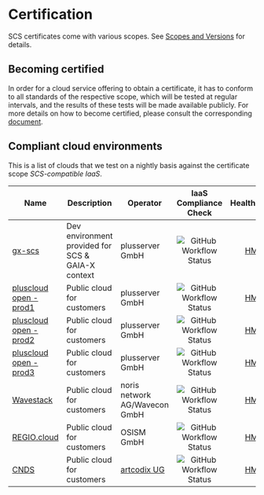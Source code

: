 # Certification

SCS certificates come with various scopes. See [Scopes and Versions](scopes-versions.md) for details.

## Becoming certified

In order for a cloud service offering to obtain a certificate, it has to conform to all standards of the respective scope, which will be tested at regular intervals, and the results of these tests will be made available publicly. For more details on how to become certified, please consult the corresponding [document](/standards/scs-0004-v1-achieving-certification).

## Compliant cloud environments

This is a list of clouds that we test on a nightly basis against the certificate scope _SCS-compatible IaaS_.

| Name                                                                                                           | Description                                       | Operator                      |                                                                 IaaS Compliance Check                                                                 |                                                        HealthMon                                                         |
| -------------------------------------------------------------------------------------------------------------- | ------------------------------------------------- | ----------------------------- | :---------------------------------------------------------------------------------------------------------------------------------------------------: | :----------------------------------------------------------------------------------------------------------------------: |
| [gx-scs](https://github.com/SovereignCloudStack/docs/blob/main/community/cloud-resources/plusserver-gx-scs.md) | Dev environment provided for SCS & GAIA-X context | plusserver GmbH               | ![GitHub Workflow Status](https://img.shields.io/github/actions/workflow/status/SovereignCloudStack/standards/check-gx-scs-v1.yml?label=compliant)          | [HM](https://health.gx-scs.sovereignit.cloud:3000/)                                        |
| [pluscloud open - prod1](https://www.plusserver.com/en/products/pluscloud-open)                                | Public cloud for customers                        | plusserver GmbH               | ![GitHub Workflow Status](https://img.shields.io/github/actions/workflow/status/SovereignCloudStack/standards/check-pco-prod1-v1.yml?label=compliant)       | [HM](https://health.prod1.plusserver.sovereignit.cloud:3000)                               |
| [pluscloud open - prod2](https://www.plusserver.com/en/products/pluscloud-open)                                | Public cloud for customers                        | plusserver GmbH               | ![GitHub Workflow Status](https://img.shields.io/github/actions/workflow/status/SovereignCloudStack/standards/check-pco-prod2-v1.yml?label=compliant)       | [HM](https://health.prod1.plusserver.sovereignit.cloud:3000)                               |
| [pluscloud open - prod3](https://www.plusserver.com/en/products/pluscloud-open)                                | Public cloud for customers                        | plusserver GmbH               | ![GitHub Workflow Status](https://img.shields.io/github/actions/workflow/status/SovereignCloudStack/standards/check-pco-prod3-v2.yml?label=compliant)       | [HM](https://health.prod1.plusserver.sovereignit.cloud:3000)                               |
| [Wavestack](https://www.noris.de/wavestack-cloud/)                                                             | Public cloud for customers                        | noris network AG/Wavecon GmbH | ![GitHub Workflow Status](https://img.shields.io/github/actions/workflow/status/SovereignCloudStack/standards/check-wavestack-v3.yml?label=compliant)       | [HM](https://health.wavestack1.sovereignit.cloud:3000/)                                    |
| [REGIO.cloud](https://regio.digital)                                                                           | Public cloud for customers                        | OSISM GmbH                    | ![GitHub Workflow Status](https://img.shields.io/github/actions/workflow/status/SovereignCloudStack/standards/check-regio-a-v3.yml?label=compliant)         | [HM](https://apimon.services.regio.digital/public-dashboards/17cf094a47404398a5b8e35a4a3968d4?orgId=1&refresh=5m) |
| [CNDS](https://cnds.io/)                                                                                       | Public cloud for customers                        | [artcodix UG](https://artcodix.com/) | ![GitHub Workflow Status](https://img.shields.io/github/actions/workflow/status/SovereignCloudStack/standards/check-artcodix-v3.yml?label=compliant) | [HM](https://ohm.muc.cloud.cnds.io/)
